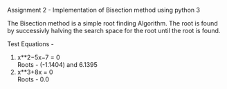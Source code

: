 Assignment 2 - Implementation of Bisection method using python 3

The Bisection method is a simple root finding Algorithm. The root is found by
successivly halving the search space for the root until the root is found.

Test Equations - 
1. x**2−5x−7 = 0  
      Roots - (-1.1404) and 6.1395
2. x**3+8x = 0  
      Roots - 0.0
